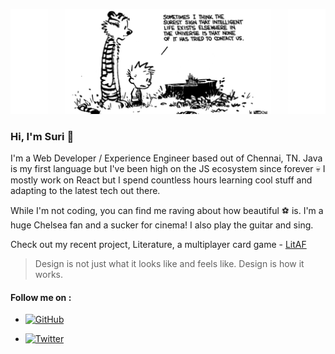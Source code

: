 ![](./header.jpg)

### Hi, I'm Suri :wave:

I'm a Web Developer / Experience Engineer based out of Chennai, TN. Java is my first language but I've been high on the JS ecosystem since forever :skull: I mostly work on React but I spend countless hours learning cool stuff and adapting to the latest tech out there.

While I'm not coding, you can find me raving about how beautiful :soccer: is. I'm a huge Chelsea fan and a sucker for cinema! I also play the guitar and sing.

Check out my recent project, Literature, a multiplayer card game - [LitAF](https://play-litaf.herokuapp.com)

> Design is not just what it looks like and feels like. Design is how it works.

#### Follow me on :

<p align="center"> 

- <a href="https://github.com/narayanasuri"><img src="https://img.shields.io/github/followers/narayanasuri.svg?label=GitHub&style=social" alt="GitHub"></a>

- <a href="https://twitter.com/n_suri96"><img src="https://img.shields.io/twitter/follow/n_suri96?label=Twitter&style=social" alt="Twitter"></a> 

<!--
**narayanasuri/narayanasuri** is a ✨ _special_ ✨ repository because its `README.md` (this file) appears on your GitHub profile.

Here are some ideas to get you started:

- 🔭 I’m currently working on ...
- 🌱 I’m currently learning ...
- 👯 I’m looking to collaborate on ...
- 🤔 I’m looking for help with ...
- 💬 Ask me about ...
- 📫 How to reach me: ...
- 😄 Pronouns: ...
- ⚡ Fun fact: ...
-->
